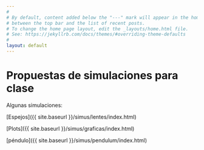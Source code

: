 ```yaml
---
#
# By default, content added below the "---" mark will appear in the home page
# between the top bar and the list of recent posts.
# To change the home page layout, edit the _layouts/home.html file.
# See: https://jekyllrb.com/docs/themes/#overriding-theme-defaults
#
layout: default
---
```


# Propuestas de simulaciones para clase


Algunas simulaciones:

[Espejos]({{ site.baseurl }}/simus/lentes/index.html)

[Plots]({{ site.baseurl }}/simus/graficas/index.html)

[péndulo]({{ site.baseurl }}/simus/pendulum/index.html)